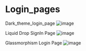 # Login_pages
Dark_theme_login_page
![image](https://user-images.githubusercontent.com/91476073/209928851-da76f4de-3396-4011-af12-0a92a375845c.png)

Liquid Drop SignIn Page
![image](https://user-images.githubusercontent.com/91476073/209929222-44065652-c135-4621-bc8f-7aa502f880e6.png)

Glassmorphism Login Page
![image](https://user-images.githubusercontent.com/91476073/209928781-d7760e41-e3ba-47a4-9da9-14dc0680ccb4.png)
